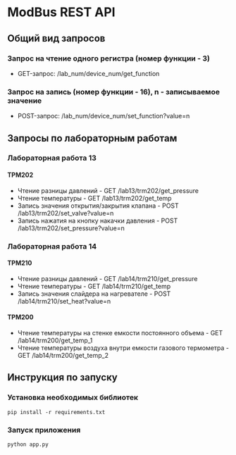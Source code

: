 # ModBus REST API

## Общий вид запросов
### Запрос на чтение одного регистра (номер функции - 3)
- GET-запрос: /lab_num/device_num/get_function

### Запрос на запись (номер функции - 16), n - записываемое значение
- POST-запрос: /lab_num/device_num/set_function?value=n

## Запросы по лабораторным работам
### Лабораторная работа 13
#### ТРМ202
- Чтение разницы давлений - GET /lab13/trm202/get_pressure
- Чтение температуры - GET /lab13/trm202/get_temp
- Запись значения открытия/закрытия клапана - POST /lab13/trm202/set_valve?value=n
- Запись нажатия на кнопку накачки давления - POST /lab13/trm202/set_pressure?value=n
  
### Лабораторная работа 14
#### ТРМ210
- Чтение разницы давлений - GET /lab14/trm210/get_pressure
- Чтение температуры - GET /lab14/trm210/get_temp
- Запись значения слайдера на нагревателе - POST /lab14/trm210/set_heat?value=n
#### ТРМ200
- Чтение температуры на стенке емкости постоянного объема - GET /lab14/trm200/get_temp_1
- Чтение температуры воздуха внутри емкости газового термометра - GET /lab14/trm200/get_temp_2

## Инструкция по запуску
### Установка необходимых библиотек
```
pip install -r requirements.txt
```
### Запуск приложения
```
python app.py
```
